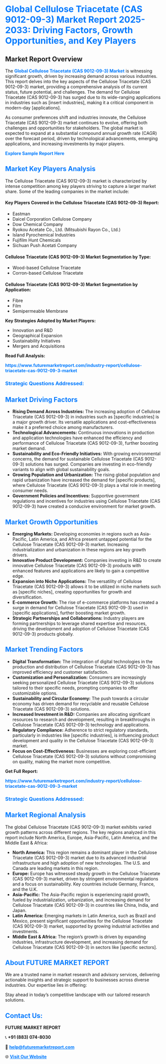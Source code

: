 <h1 style="color: #007BFF;">Global Cellulose Triacetate (CAS 9012-09-3) Market Report 2025-2033: Driving Factors, Growth Opportunities, and Key Players</h1>

<section id="overview">
<h2>Market Report Overview</h2>
<p>The <a href="https://www.futuremarketreport.com/industry-report/cellulose-triacetate-cas-9012-09-3-market" style="color: #007BFF; text-decoration: none;"><strong>Global Cellulose Triacetate (CAS 9012-09-3) Market</strong></a> is witnessing significant growth, driven by increasing demand across various industries. This report delves into the key aspects of the Cellulose Triacetate (CAS 9012-09-3) market, providing a comprehensive analysis of its current status, future potential, and challenges. The demand for Cellulose Triacetate (CAS 9012-09-3) has surged due to its wide-ranging applications in industries such as [insert industries], making it a critical component in modern-day [applications].</p>
<p>As consumer preferences shift and industries innovate, the Cellulose Triacetate (CAS 9012-09-3) market continues to evolve, offering both challenges and opportunities for stakeholders. The global market is expected to expand at a substantial compound annual growth rate (CAGR) over the forecast period, driven by technological advancements, emerging applications, and increasing investments by major players.</p>
</section>

<section id="overview">
<p><a href="https://www.futuremarketreport.com/request-sample/reportId=83821" style="color: #007BFF; text-decoration: none;"><strong>Explore Sample Report Here</strong></a></p>
</section>

<section id="key-players">
<h2 style="color: #007BFF;">Market Key Players Analysis</h2>
<p>The Cellulose Triacetate (CAS 9012-09-3) market is characterized by intense competition among key players striving to capture a larger market share. Some of the leading companies in the market include:</p>
<h4>Key Players Covered in the Cellulose Triacetate (CAS 9012-09-3) Report:</h4>
<ul><li>Eastman</li><li>Daicel Corporation Cellulose Company</li><li>Dow Chemical Company</li><li>Ryokou Acetate Co., Ltd. (Mitsubishi Rayon Co., Ltd.)</li><li>Island Pyrochemical Industries</li><li>Fujifilm Hunt Chemicals</li><li>Sichuan Push Acetati Company</li></ul>
<h4>Cellulose Triacetate (CAS 9012-09-3) Market Segmentation by Type:</h4>
<ul><li>Wood-based Cellulose Triacetate</li><li>Corron-based Cellulose Triacetate</li></ul>

<h4>Cellulose Triacetate (CAS 9012-09-3) Market Segmentation by Application:</h4>
<ul><li>Fibre</li><li>Film</li><li>Semipermeable Membrane</li></ul>
<p><strong>Key Strategies Adopted by Market Players:</strong></p>
<ul>
<li>Innovation and R&D</li>
<li>Geographical Expansion</li>
<li>Sustainability Initiatives</li>
<li>Mergers and Acquisitions</li>
</ul>
</section>

<section>
<p><strong>Read Full Analysis: </strong></p><a href="https://www.futuremarketreport.com/industry-report/cellulose-triacetate-cas-9012-09-3-market" style="color: #007BFF; text-decoration: none;"><strong>https://www.futuremarketreport.com/industry-report/cellulose-triacetate-cas-9012-09-3-market</strong></a>
<h3 style="color: #007BFF;">Strategic Questions Addressed:</h3>
</section>

<section id="driving-factors">
<h2 style="color: #007BFF;">Market Driving Factors</h2>
<ul>
<li><strong>Rising Demand Across Industries:</strong> The increasing adoption of Cellulose Triacetate (CAS 9012-09-3) in industries such as [specific industries] is a major growth driver. Its versatile applications and cost-effectiveness make it a preferred choice among manufacturers.</li>
<li><strong>Technological Advancements:</strong> Continuous innovations in production and application technologies have enhanced the efficiency and performance of Cellulose Triacetate (CAS 9012-09-3), further boosting market demand.</li>
<li><strong>Sustainability and Eco-Friendly Initiatives:</strong> With growing environmental concerns, the demand for sustainable Cellulose Triacetate (CAS 9012-09-3) solutions has surged. Companies are investing in eco-friendly variants to align with global sustainability goals.</li>
<li><strong>Growing Population and Urbanization:</strong> The rising global population and rapid urbanization have increased the demand for [specific products], where Cellulose Triacetate (CAS 9012-09-3) plays a vital role in meeting consumer needs.</li>
<li><strong>Government Policies and Incentives:</strong> Supportive government regulations and incentives for industries using Cellulose Triacetate (CAS 9012-09-3) have created a conducive environment for market growth.</li>
</ul>
</section>

<section id="growth-opportunities">
<h2 style="color: #007BFF;">Market Growth Opportunities</h2>
<ul>
<li><strong>Emerging Markets:</strong> Developing economies in regions such as Asia-Pacific, Latin America, and Africa present untapped potential for the Cellulose Triacetate (CAS 9012-09-3) market. Increasing industrialization and urbanization in these regions are key growth drivers.</li>
<li><strong>Innovative Product Development:</strong> Companies investing in R&D to create innovative Cellulose Triacetate (CAS 9012-09-3) products with enhanced features and applications are likely to gain a competitive edge.</li>
<li><strong>Expansion into Niche Applications:</strong> The versatility of Cellulose Triacetate (CAS 9012-09-3) allows it to be utilized in niche markets such as [specific niches], creating opportunities for growth and diversification.</li>
<li><strong>E-commerce Growth:</strong> The rise of e-commerce platforms has created a surge in demand for Cellulose Triacetate (CAS 9012-09-3) used in [specific applications], further boosting market growth.</li>
<li><strong>Strategic Partnerships and Collaborations:</strong> Industry players are forming partnerships to leverage shared expertise and resources, driving the development and adoption of Cellulose Triacetate (CAS 9012-09-3) products globally.</li>
</ul>
</section>

<section id="trending-factors">
<h2 style="color: #007BFF;">Market Trending Factors</h2>
<ul>
<li><strong>Digital Transformation:</strong> The integration of digital technologies in the production and distribution of Cellulose Triacetate (CAS 9012-09-3) has improved efficiency and customer satisfaction.</li>
<li><strong>Customization and Personalization:</strong> Consumers are increasingly seeking personalized Cellulose Triacetate (CAS 9012-09-3) solutions tailored to their specific needs, prompting companies to offer customizable options.</li>
<li><strong>Sustainability and Circular Economy:</strong> The push towards a circular economy has driven demand for recyclable and reusable Cellulose Triacetate (CAS 9012-09-3) solutions.</li>
<li><strong>Increased Investment in R&D:</strong> Companies are allocating significant resources to research and development, resulting in breakthroughs in Cellulose Triacetate (CAS 9012-09-3) technology and applications.</li>
<li><strong>Regulatory Compliance:</strong> Adherence to strict regulatory standards, particularly in industries like [specific industries], is influencing product development and quality in the Cellulose Triacetate (CAS 9012-09-3) market.</li>
<li><strong>Focus on Cost-Effectiveness:</strong> Businesses are exploring cost-efficient Cellulose Triacetate (CAS 9012-09-3) solutions without compromising on quality, making the market more competitive.</li>
</ul>
</section>

<section>
<p><strong>Get Full Report: </strong></p><a href="https://www.futuremarketreport.com/industry-report/cellulose-triacetate-cas-9012-09-3-market" style="color: #007BFF; text-decoration: none;"><strong>https://www.futuremarketreport.com/industry-report/cellulose-triacetate-cas-9012-09-3-market</strong></a>
<h3 style="color: #007BFF;">Strategic Questions Addressed:</h3>
</section>


<section id="regional-analysis">
<h2 style="color: #007BFF;">Market Regional Analysis</h2>
<p>The global Cellulose Triacetate (CAS 9012-09-3) market exhibits varied growth patterns across different regions. The key regions analyzed in this report include North America, Europe, Asia-Pacific, Latin America, and the Middle East & Africa:</p>
<ul>
<li><strong>North America:</strong> This region remains a dominant player in the Cellulose Triacetate (CAS 9012-09-3) market due to its advanced industrial infrastructure and high adoption of new technologies. The U.S. and Canada are leading markets in this region.</li>
<li><strong>Europe:</strong> Europe has witnessed steady growth in the Cellulose Triacetate (CAS 9012-09-3) market, driven by stringent environmental regulations and a focus on sustainability. Key countries include Germany, France, and the U.K.</li>
<li><strong>Asia-Pacific:</strong> The Asia-Pacific region is experiencing rapid growth, fueled by industrialization, urbanization, and increasing demand for Cellulose Triacetate (CAS 9012-09-3) in countries like China, India, and Japan.</li>
<li><strong>Latin America:</strong> Emerging markets in Latin America, such as Brazil and Mexico, present significant opportunities for the Cellulose Triacetate (CAS 9012-09-3) market, supported by growing industrial activities and investments.</li>
<li><strong>Middle East & Africa:</strong> The region’s growth is driven by expanding industries, infrastructure development, and increasing demand for Cellulose Triacetate (CAS 9012-09-3) in sectors like [specific sectors].</li>
</ul>
</section>

<footer>
<h2 style="color: #007BFF;">About FUTURE MARKET REPORT</h2>
<p>We are a trusted name in market research and advisory services, delivering actionable insights and strategic support to businesses across diverse industries. Our expertise lies in offering:</p>

<p>Stay ahead in today’s competitive landscape with our tailored research solutions.</p>

<h2 style="color: #007BFF;">Contact Us:</h2>
<p><strong>FUTURE MARKET REPORT</strong></p>
<p>📞 <strong>+91 (883) 074-8030</strong></p>
<p>📧 <strong><a href="mailto:help@futuremarketreport.com" style="color: #007BFF;">help@futuremarketreport.com</a></strong></p>
<p>🌐 <strong><a href="https://www.futuremarketreport.com/" style="color: #007BFF;">Visit Our Website</a></strong></p>
</footer>